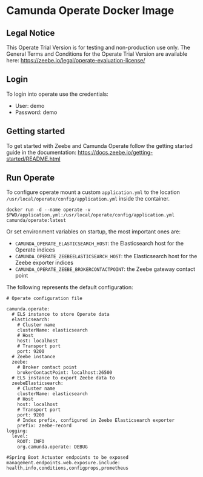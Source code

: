 # Camunda Operate Docker Image

## Legal Notice

This Operate Trial Version is for testing and non-production use only.
The General Terms and Conditions for the Operate Trial Version are available here: https://zeebe.io/legal/operate-evaluation-license/

## Login

To login into operate use the credentials:

- User: demo
- Password: demo

## Getting started

To get started with Zeebe and Camunda Operate follow the getting started guide
in the documentation: https://docs.zeebe.io/getting-started/README.html

## Run Operate

To configure operate mount a custom `application.yml` to the location
`/usr/local/operate/config/application.yml` inside the container.

```
docker run -d --name operate -v $PWD/application.yml:/usr/local/operate/config/application.yml camunda/operate:latest
```

Or set environment variables on startup, the most important ones are:
- `CAMUNDA_OPERATE_ELASTICSEARCH_HOST`: the Elasticsearch host for the Operate indices
- `CAMUNDA_OPERATE_ZEEBEELASTICSEARCH_HOST`: the Elasticsearch host for the Zeebe exporter indices
- `CAMUNDA_OPERATE_ZEEBE_BROKERCONTACTPOINT`: the Zeebe gateway contact point

The following represents the default configuration:

```
# Operate configuration file

camunda.operate:
  # ELS instance to store Operate data
  elasticsearch:
    # Cluster name
    clusterName: elasticsearch
    # Host
    host: localhost
    # Transport port
    port: 9200
  # Zeebe instance
  zeebe:
    # Broker contact point
    brokerContactPoint: localhost:26500
  # ELS instance to export Zeebe data to
  zeebeElasticsearch:
    # Cluster name
    clusterName: elasticsearch
    # Host
    host: localhost
    # Transport port
    port: 9200
    # Index prefix, configured in Zeebe Elasticsearch exporter
    prefix: zeebe-record
logging:
  level:
    ROOT: INFO
    org.camunda.operate: DEBUG

#Spring Boot Actuator endpoints to be exposed
management.endpoints.web.exposure.include: health,info,conditions,configprops,prometheus
```
